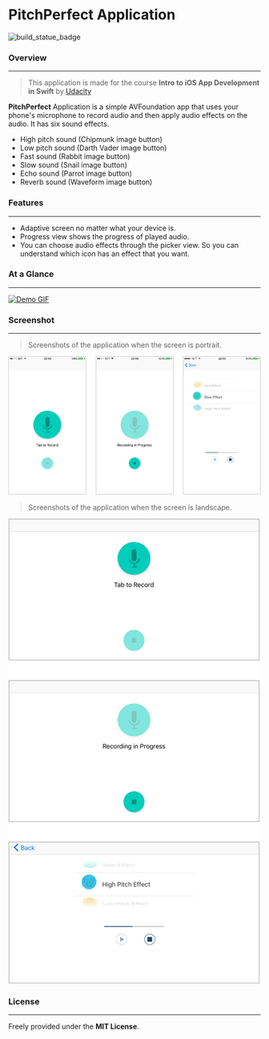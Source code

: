 # PitchPerfect Application

![build_statue_badge](https://travis-ci.org/chizcake/PitchPerfect.svg?branch=master)

### Overview
- - - -
> This application is made for the course **Intro to iOS App Development in Swift** by [Udacity](https://www.udacity.com/course/intro-to-ios-app-development-with-swift--ud585)

**PitchPerfect** Application is a simple AVFoundation app that uses your phone's microphone to record audio and then apply audio effects on the audio. It has six sound effects.

* High pitch sound (Chipmunk image button)
* Low pitch sound (Darth Vader image button)
* Fast sound (Rabbit image button)
* Slow sound (Snail image button)
* Echo sound (Parrot image button)
* Reverb sound (Waveform image button)

### Features
- - - -
* Adaptive screen no matter what your device is.
* Progress view shows the progress of played audio.
* You can choose audio effects through the picker view. So you can understand which icon has an effect that you want.

### At a Glance
- - - -
[![Demo GIF](https://j.gifs.com/mwkY0E.gif)](assets/Introduction_to_PitchPerfect.m4v)

### Screenshot
- - - -
> Screenshots of the application when the screen is portrait.

![portrait_view](assets/portrait.png)
    
    
> Screenshots of the application when the screen is landscape.

![landscape_view](assets/landscape.png)


### License
- - - -
Freely provided under the **MIT License**.
